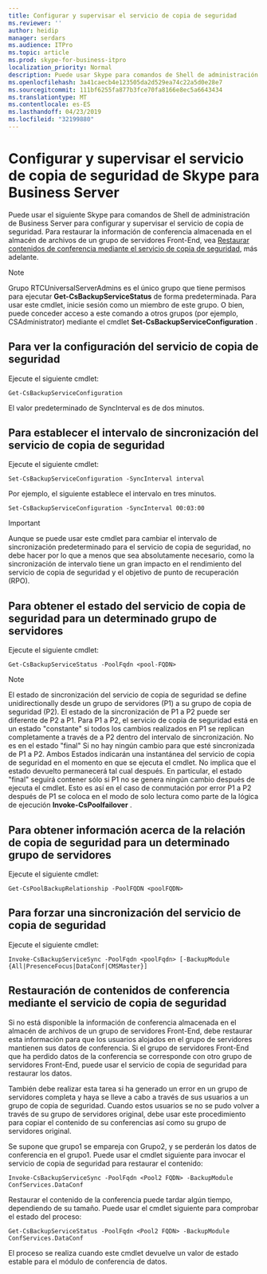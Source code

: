```yaml
---
title: Configurar y supervisar el servicio de copia de seguridad
ms.reviewer: ''
author: heidip
manager: serdars
ms.audience: ITPro
ms.topic: article
ms.prod: skype-for-business-itpro
localization_priority: Normal
description: Puede usar Skype para comandos de Shell de administración de Business Server para configurar y supervisar el servicio de copia de seguridad.
ms.openlocfilehash: 3a41caecb4e123505da2d529ea74c22a5d0e28e7
ms.sourcegitcommit: 111bf6255fa877b3fce70fa8166e8ec5a6643434
ms.translationtype: MT
ms.contentlocale: es-ES
ms.lasthandoff: 04/23/2019
ms.locfileid: "32199880"
---
```

# <a name="configuring-and-monitoring-the-backup-service-in-skype-for-business-server"></a>Configurar y supervisar el servicio de copia de seguridad de Skype para Business Server

Puede usar el siguiente Skype para comandos de Shell de administración de Business Server para configurar y supervisar el servicio de copia de seguridad. Para restaurar la información de conferencia almacenada en el almacén de archivos de un grupo de servidores Front-End, vea [Restaurar contenidos de conferencia mediante el servicio de copia de seguridad](#restore-conference-contents-using-the-backup-service), más adelante.

> [!NOTE]  
> Grupo RTCUniversalServerAdmins es el único grupo que tiene permisos para ejecutar **Get-CsBackupServiceStatus** de forma predeterminada. Para usar este cmdlet, inicie sesión como un miembro de este grupo. O bien, puede conceder acceso a este comando a otros grupos (por ejemplo, CSAdministrator) mediante el cmdlet **Set-CsBackupServiceConfiguration** .

## <a name="to-see-the-backup-service-configuration"></a>Para ver la configuración del servicio de copia de seguridad

Ejecute el siguiente cmdlet:

    Get-CsBackupServiceConfiguration

El valor predeterminado de SyncInterval es de dos minutos.

## <a name="to-set-the-backup-service-sync-interval"></a>Para establecer el intervalo de sincronización del servicio de copia de seguridad

Ejecute el siguiente cmdlet:

    Set-CsBackupServiceConfiguration -SyncInterval interval

Por ejemplo, el siguiente establece el intervalo en tres minutos.

    Set-CsBackupServiceConfiguration -SyncInterval 00:03:00


> [!IMPORTANT]  
> Aunque se puede usar este cmdlet para cambiar el intervalo de sincronización predeterminado para el servicio de copia de seguridad, no debe hacer por lo que a menos que sea absolutamente necesario, como la sincronización de intervalo tiene un gran impacto en el rendimiento del servicio de copia de seguridad y el objetivo de punto de recuperación (RPO).

## <a name="to-get-the-backup-service-status-for-a-particular-pool"></a>Para obtener el estado del servicio de copia de seguridad para un determinado grupo de servidores

Ejecute el siguiente cmdlet:

    Get-CsBackupServiceStatus -PoolFqdn <pool-FQDN>

> [!NOTE]  
> El estado de sincronización del servicio de copia de seguridad se define unidirectionally desde un grupo de servidores (P1) a su grupo de copia de seguridad (P2). El estado de la sincronización de P1 a P2 puede ser diferente de P2 a P1. Para P1 a P2, el servicio de copia de seguridad está en un estado "constante" si todos los cambios realizados en P1 se replican completamente a través de a P2 dentro del intervalo de sincronización. No es en el estado "final" Si no hay ningún cambio para que esté sincronizada de P1 a P2. Ambos Estados indicarán una instantánea del servicio de copia de seguridad en el momento en que se ejecuta el cmdlet. No implica que el estado devuelto permanecerá tal cual después. En particular, el estado "final" seguirá contener sólo si P1 no se genera ningún cambio después de ejecuta el cmdlet. Esto es así en el caso de conmutación por error P1 a P2 después de P1 se coloca en el modo de solo lectura como parte de la lógica de ejecución **Invoke-CsPoolfailover** .

## <a name="to-get-information-about-the-backup-relationship-for-a-particular-pool"></a>Para obtener información acerca de la relación de copia de seguridad para un determinado grupo de servidores

Ejecute el siguiente cmdlet:

    Get-CsPoolBackupRelationship -PoolFQDN <poolFQDN>

## <a name="to-force-a-backup-service-sync"></a>Para forzar una sincronización del servicio de copia de seguridad

Ejecute el siguiente cmdlet:

    Invoke-CsBackupServiceSync -PoolFqdn <poolFqdn> [-BackupModule  {All|PresenceFocus|DataConf|CMSMaster}]

## <a name="restore-conference-contents-using-the-backup-service"></a>Restauración de contenidos de conferencia mediante el servicio de copia de seguridad 

Si no está disponible la información de conferencia almacenada en el almacén de archivos de un grupo de servidores Front-End, debe restaurar esta información para que los usuarios alojados en el grupo de servidores mantienen sus datos de conferencia. Si el grupo de servidores Front-End que ha perdido datos de la conferencia se corresponde con otro grupo de servidores Front-End, puede usar el servicio de copia de seguridad para restaurar los datos.

También debe realizar esta tarea si ha generado un error en un grupo de servidores completa y haya se lleve a cabo a través de sus usuarios a un grupo de copia de seguridad. Cuando estos usuarios se no se pudo volver a través de su grupo de servidores original, debe usar este procedimiento para copiar el contenido de su conferencias así como su grupo de servidores original.

Se supone que grupo1 se empareja con Grupo2, y se perderán los datos de conferencia en el grupo1. Puede usar el cmdlet siguiente para invocar el servicio de copia de seguridad para restaurar el contenido:

    Invoke-CsBackupServiceSync -PoolFqdn <Pool2 FQDN> -BackupModule ConfServices.DataConf

Restaurar el contenido de la conferencia puede tardar algún tiempo, dependiendo de su tamaño. Puede usar el cmdlet siguiente para comprobar el estado del proceso:

    Get-CsBackupServiceStatus -PoolFqdn <Pool2 FQDN> -BackupModule ConfServices.DataConf

El proceso se realiza cuando este cmdlet devuelve un valor de estado estable para el módulo de conferencia de datos.

